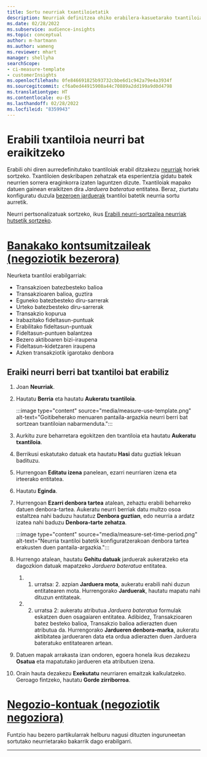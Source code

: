 ```yaml
---
title: Sortu neurriak txantiloietatik
description: Neurriak definitzea ohiko erabilera-kasuetarako txantiloiak erabiliz.
ms.date: 02/28/2022
ms.subservice: audience-insights
ms.topic: conceptual
author: m-hartmann
ms.author: wameng
ms.reviewer: mhart
manager: shellyha
searchScope:
- ci-measure-template
- customerInsights
ms.openlocfilehash: 0fe846691825b93732cbbe6d1c942a79e4a3934f
ms.sourcegitcommit: cf6a0ed44915908a44c70889a2dd199a9d0d4798
ms.translationtype: HT
ms.contentlocale: eu-ES
ms.lasthandoff: 02/28/2022
ms.locfileid: "8359943"
---
```

# <a name="use-a-template-to-build-a-measure"></a>Erabili txantiloia neurri bat eraikitzeko

Erabili ohi diren aurredefinitutako txantiloiak erabil ditzakezu [neurriak](measures.md) horiek sortzeko. Txantiloien deskribapen zehatzak eta esperientzia gidatu batek neurrien sorrera eraginkorra izaten laguntzen dizute. Txantiloiak mapako datuen gainean eraikitzen dira *Jarduera bateratua* entitatea. Beraz, ziurtatu konfiguratu duzula [bezeroen jarduerak](activities.md) txantiloi batetik neurria sortu aurretik.

Neurri pertsonalizatuak sortzeko, ikus [Erabili neurri-sortzailea neurriak hutsetik sortzeko](measure-builder.md).

# <a name="individual-consumers-b-to-c"></a>[Banakako kontsumitzaileak (negoziotik bezerora)](#tab/b2c)

Neurketa txantiloi erabilgarriak: 
- Transakzioen batezbesteko balioa
- Transakzioaren balioa, guztira
- Eguneko batezbesteko diru-sarrerak
- Urteko batezbesteko diru-sarrerak
- Transakzio kopurua
- Irabazitako fideltasun-puntuak
- Erabilitako fideltasun-puntuak
- Fideltasun-puntuen balantzea
- Bezero aktiboaren bizi-iraupena
- Fideltasun-kidetzaren iraupena
- Azken transakziotik igarotako denbora

## <a name="build-a-new-measure-using-a-template"></a>Eraiki neurri berri bat txantiloi bat erabiliz

1. Joan **Neurriak**.

1. Hautatu **Berria** eta hautatu **Aukeratu txantiloia**.

   :::image type="content" source="media/measure-use-template.png" alt-text="Goitibeherako menuaren pantaila-argazkia neurri berri bat sortzean txantiloian nabarmenduta.":::

1. Aurkitu zure beharretara egokitzen den txantiloia eta hautatu **Aukeratu txantiloia**.

1. Berrikusi eskatutako datuak eta hautatu **Hasi** datu guztiak lekuan badituzu.

1. Hurrengoan **Editatu izena** panelean, ezarri neurriaren izena eta irteerako entitatea. 

1. Hautatu **Eginda**.

1. Hurrengoan **Ezarri denbora tartea** atalean, zehaztu erabili beharreko datuen denbora-tartea. Aukeratu neurri berriak datu multzo osoa estaltzea nahi baduzu hautatuz **Denbora guztian**, edo neurria a ardatz izatea nahi baduzu **Denbora-tarte zehatza**.

   :::image type="content" source="media/measure-set-time-period.png" alt-text="Neurria txantiloi batetik konfiguratzerakoan denbora tartea erakusten duen pantaila-argazkia.":::

1. Hurrengo atalean, hautatu **Gehitu datuak** jarduerak aukeratzeko eta dagozkion datuak mapatzeko *Jarduera bateratua* entitatea.

    1. 1. urratsa: 2. azpian **Jarduera mota**, aukeratu erabili nahi duzun entitatearen mota. Hurrengorako **Jarduerak**, hautatu mapatu nahi dituzun entitateak.
    1. 2. urratsa 2: aukeratu atributua *Jarduera bateratua* formulak eskatzen duen osagaiaren entitatea. Adibidez, Transakzioaren batez besteko balioa, Transakzio balioa adierazten duen atributua da. Hurrengorako **Jardueren denbora-marka**, aukeratu aktibitatea jardueraren data eta ordua adierazten duen Jarduera bateratuko entitatearen artean.
   
1. Datuen mapak arrakasta izan ondoren, egoera honela ikus dezakezu **Osatua** eta mapatutako jardueren eta atributuen izena.

1. Orain hauta dezakezu **Exekutatu** neurriaren emaitzak kalkulatzeko. Geroago fintzeko, hautatu **Gorde zirriborroa**.

# <a name="business-accounts-b-to-b"></a>[Negozio-kontuak (negoziotik negoziora)](#tab/b2b)

Funtzio hau bezero partikularrak helburu nagusi dituzten inguruneetan sortutako neurrietarako bakarrik dago erabilgarri.

---

